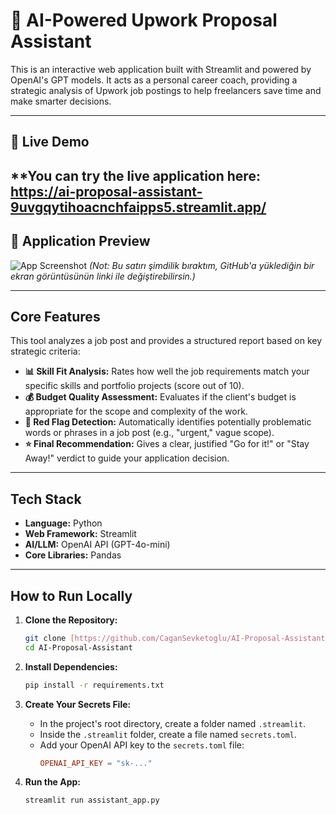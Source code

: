 # 🤖 AI-Powered Upwork Proposal Assistant

This is an interactive web application built with Streamlit and powered by OpenAI's GPT models. It acts as a personal career coach, providing a strategic analysis of Upwork job postings to help freelancers save time and make smarter decisions.

---

## 🚀 Live Demo

**You can try the live application here: https://ai-proposal-assistant-9uvgqytihoacnchfaipps5.streamlit.app/
---

## 📸 Application Preview


![App Screenshot](https://github.com/CaganSevketoglu/AI-Proposal-Assistant/blob/main/Ekran%20Resmi%202025-06-22%2014.10.15.jpg?raw=true) 
*(Not: Bu satırı şimdilik bıraktım, GitHub'a yüklediğin bir ekran görüntüsünün linki ile değiştirebilirsin.)*


---

## Core Features

This tool analyzes a job post and provides a structured report based on key strategic criteria:

-   **📊 Skill Fit Analysis:** Rates how well the job requirements match your specific skills and portfolio projects (score out of 10).
-   **💰 Budget Quality Assessment:** Evaluates if the client's budget is appropriate for the scope and complexity of the work.
-   **🚩 Red Flag Detection:** Automatically identifies potentially problematic words or phrases in a job post (e.g., "urgent," vague scope).
-   **⭐ Final Recommendation:** Gives a clear, justified "Go for it!" or "Stay Away!" verdict to guide your application decision.

---

## Tech Stack

-   **Language:** Python
-   **Web Framework:** Streamlit
-   **AI/LLM:** OpenAI API (GPT-4o-mini)
-   **Core Libraries:** Pandas

---

## How to Run Locally

1.  **Clone the Repository:**
    ```bash
    git clone [https://github.com/CaganSevketoglu/AI-Proposal-Assistant.git](https://github.com/CaganSevketoglu/AI-Proposal-Assistant.git)
    cd AI-Proposal-Assistant
    ```

2.  **Install Dependencies:**
    ```bash
    pip install -r requirements.txt
    ```

3.  **Create Your Secrets File:**
    -   In the project's root directory, create a folder named `.streamlit`.
    -   Inside the `.streamlit` folder, create a file named `secrets.toml`.
    -   Add your OpenAI API key to the `secrets.toml` file:
        ```toml
        OPENAI_API_KEY = "sk-..."
        ```

4.  **Run the App:**
    ```bash
    streamlit run assistant_app.py
    ```
